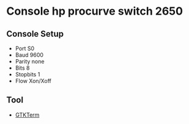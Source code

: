 # Console hp procurve switch 2650

## Console Setup
+ Port S0
+ Baud 9600
+ Parity none
+ Bits 8
+ Stopbits 1
+ Flow Xon/Xoff

## Tool
+ [GTKTerm](https://github.com/guggenbergerME/linux_codes/blob/main/Programmieren/RS232_seriell/GTKTerm.md)
